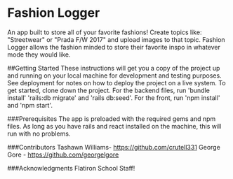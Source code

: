# Fashion Logger

An app built to store all of your favorite fashions! Create topics like: "Streetwear" or "Prada F/W 2017" and upload images to that topic. Fashion Logger allows the fashion minded to store their favorite inspo in whatever mode they would like.

##Getting Started
These instructions will get you a copy of the project up and running on your local machine for development and testing purposes. See deployment for notes on how to deploy the project on a live system.
To get started, clone down the project. For the backend files, run 'bundle install' 'rails:db migrate' and 'rails db:seed'. For the front, run 'npm install' and 'npm start'.

###Prerequisites
The app is preloaded with the required gems and npm files. As long as you have rails and react installed on the machine, this will run with no problems.

###Contributors
Tashawn Williams- https://github.com/crutell331
George Gore - https://github.com/georgelgore

###Acknowledgments
Flatiron School Staff!
